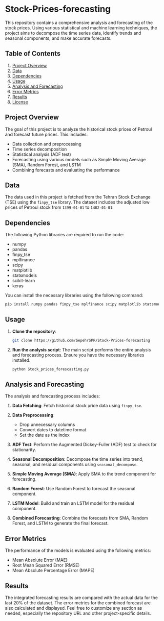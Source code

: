 # Stock-Prices-forecasting
This repository contains a comprehensive analysis and forecasting of the stock prices. Using various statistical and machine learning techniques, the project aims to decompose the time series data, identify trends and seasonal components, and make accurate forecasts.

## Table of Contents

1. [Project Overview](#project-overview)
2. [Data](#data)
3. [Dependencies](#dependencies)
4. [Usage](#usage)
5. [Analysis and Forecasting](#analysis-and-forecasting)
6. [Error Metrics](#error-metrics)
7. [Results](#results)
8. [License](#license)

## Project Overview

The goal of this project is to analyze the historical stock prices of Petroul and forecast future prices. This includes:

- Data collection and preprocessing
- Time series decomposition
- Statistical analysis (ADF test)
- Forecasting using various models such as Simple Moving Average (SMA), Random Forest, and LSTM
- Combining forecasts and evaluating the performance

## Data

The data used in this project is fetched from the Tehran Stock Exchange (TSE) using the `finpy_tse` library. The dataset includes the adjusted low prices of Petroul stock from `1399-01-01` to `1402-01-01`.

## Dependencies

The following Python libraries are required to run the code:

- numpy
- pandas
- finpy_tse
- mplfinance
- scipy
- matplotlib
- statsmodels
- scikit-learn
- keras

You can install the necessary libraries using the following command:

```bash
pip install numpy pandas finpy_tse mplfinance scipy matplotlib statsmodels scikit-learn keras
```

## Usage

1. **Clone the repository**:
   ```bash
   git clone https://github.com/SepehrSPR/Stock-Prices-forecasting
   ```

2. **Run the analysis script**:
   The main script performs the entire analysis and forecasting process. Ensure you have the necessary libraries installed.
   ```bash
   python Stock_prices_forescasting.py
   ```

## Analysis and Forecasting

The analysis and forecasting process includes:

1. **Data Fetching**:
   Fetch historical stock price data using `finpy_tse`.

2. **Data Preprocessing**:
   - Drop unnecessary columns
   - Convert dates to datetime format
   - Set the date as the index

3. **ADF Test**:
   Perform the Augmented Dickey-Fuller (ADF) test to check for stationarity.

4. **Seasonal Decomposition**:
   Decompose the time series into trend, seasonal, and residual components using `seasonal_decompose`.

5. **Simple Moving Average (SMA)**:
   Apply SMA to the trend component for forecasting.

6. **Random Forest**:
   Use Random Forest to forecast the seasonal component.

7. **LSTM Model**:
   Build and train an LSTM model for the residual component.

8. **Combined Forecasting**:
   Combine the forecasts from SMA, Random Forest, and LSTM to generate the final forecast.

## Error Metrics

The performance of the models is evaluated using the following metrics:

- Mean Absolute Error (MAE)
- Root Mean Squared Error (RMSE)
- Mean Absolute Percentage Error (MAPE)

## Results

The integrated forecasting results are compared with the actual data for the last 20% of the dataset. The error metrics for the combined forecast are also calculated and displayed.
Feel free to customize any section as needed, especially the repository URL and other project-specific details.

